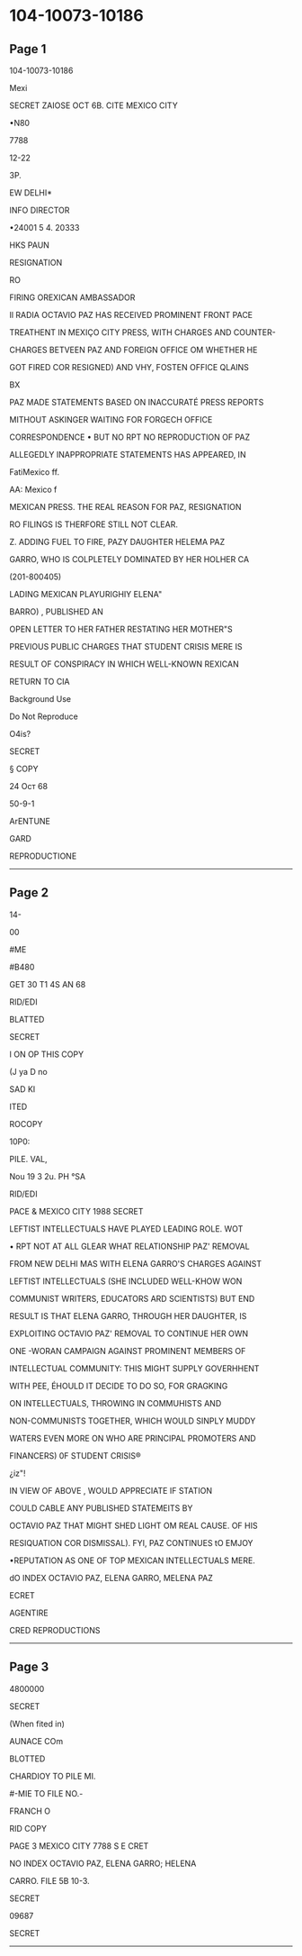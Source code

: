 # 104-10073-10186

## Page 1

104-10073-10186

Mexi

SECRET ZAIOSE OCT 6B. CITE MEXICO CITY

•N80

7788

12-22

ЗР.

EW DELHI*

INFO DIRECTOR

•24001 5 4. 20333

HKS PAUN

RESIGNATION

RO

FIRING OREXICAN AMBASSADOR

Il RADIA OCTAVIO PAZ HAS RECEIVED PROMINENT FRONT PACE

TREATHENT IN MEXIÇO CITY PRESS, WITH CHARGES AND COUNTER-

CHARGES BETVEEN PAZ AND FOREIGN OFFICE OM WHETHER HE

GOT FIRED COR RESIGNED) AND VHY, FOSTEN OFFICE QLAINS

BX

PAZ MADE STATEMENTS BASED ON INACCURATÉ PRESS REPORTS

MITHOUT ASKINGER WAITING FOR FORGECH OFFICE

CORRESPONDENCE • BUT NO RPT NO REPRODUCTION OF PAZ

ALLEGEDLY INAPPROPRIATE STATEMENTS HAS APPEARED, IN

FatiMexico ff.

AA: Mexico f

MEXICAN PRESS. THE REAL REASON FOR PAZ, RESIGNATION

RO FILINGS IS THERFORE STILL NOT CLEAR.

Z. ADDING FUEL TO FIRE, PAZY DAUGHTER HELEMA PAZ

GARRO, WHO IS COLPLETELY DOMINATED BY HER HOLHER CA

(201-800405)

LADING MEXICAN PLAYURIGHIY ELENA"

BARRO) , PUBLISHED AN

OPEN LETTER TO HER FATHER RESTATING HER MOTHER"S

PREVIOUS PUBLIC CHARGES THAT STUDENT CRISIS MERE IS

RESULT OF CONSPIRACY IN WHICH WELL-KNOWN REXICAN

RETURN TO CIA

Background Use

Do Not Reproduce

О4іs?

SECRET

§ COPY

24 Ост 68

50-9-1

ArENTUNE

GARD

REPRODUCTIONE

---

## Page 2

14-

00

#ME

#B480

GET 30 T1 4S AN 68

RID/EDI

BLATTED

SECRET

I ON OP THIS COPY

(J ya D no

SAD KI

ITED

ROCOPY

10P0:

PILE. VAL,

Nou 19 3 2u. PH °SA

RID/EDI

PACE & MEXICO CITY 1988 SECRET

LEFTIST INTELLECTUALS HAVE PLAYED LEADING ROLE. WOT

• RPT NOT AT ALL GLEAR WHAT RELATIONSHIP PAZ' REMOVAL

FROM NEW DELHI MAS WITH ELENA GARRO'S CHARGES AGAINST

LEFTIST INTELLECTUALS (SHE INCLUDED WELL-KHOW WON

COMMUNIST WRITERS, EDUCATORS ARD SCIENTISTS) BUT END

RESULT IS THAT ELENA GARRO, THROUGH HER DAUGHTER, IS

EXPLOITING OCTAVIO PAZ' REMOVAL TO CONTINUE HER OWN

ONE -WORAN CAMPAIGN AGAINST PROMINENT MEMBERS OF

INTELLECTUAL COMMUNITY: THIS MIGHT SUPPLY GOVERHHENT

WITH PEE, ÉHOULD IT DECIDE TO DO SO, FOR GRAGKING

ON INTELLECTUALS, THROWING IN COMMUHISTS AND

NON-COMMUNISTS TOGETHER, WHICH WOULD SINPLY MUDDY

WATERS EVEN MORE ON WHO ARE PRINCIPAL PROMOTERS AND

FINANCERS) 0F STUDENT CRISIS®

¿iz"!

IN VIEW OF ABOVE , WOULD APPRECIATE IF STATION

COULD CABLE ANY PUBLISHED STATEMEITS BY

OCTAVIO PAZ THAT MIGHT SHED LIGHT OM REAL CAUSE. OF HIS

RESIQUATION COR DISMISSAL). FYI, PAZ CONTINUES tO EMJOY

•REPUTATION AS ONE OF TOP MEXICAN INTELLECTUALS MERE.

dO INDEX OCTAVIO PAZ, ELENA GARRO, MELENA PAZ

ECRET

AGENTIRE

CRED REPRODUCTIONS

---

## Page 3

4800000

SECRET

(When fited in)

AUNACE COm

BLOTTED

CHARDIOY TO PILE MI.

#-MIE TO FILE NO.-

FRANCH O

RID COPY

PAGE 3 MEXICO CITY 7788 S E CRET

NO INDEX OCTAVIO PAZ, ELENA GARRO; HELENA

CARRO. FILE 5B 10-3.

SECRET

09687

SECRET

---

